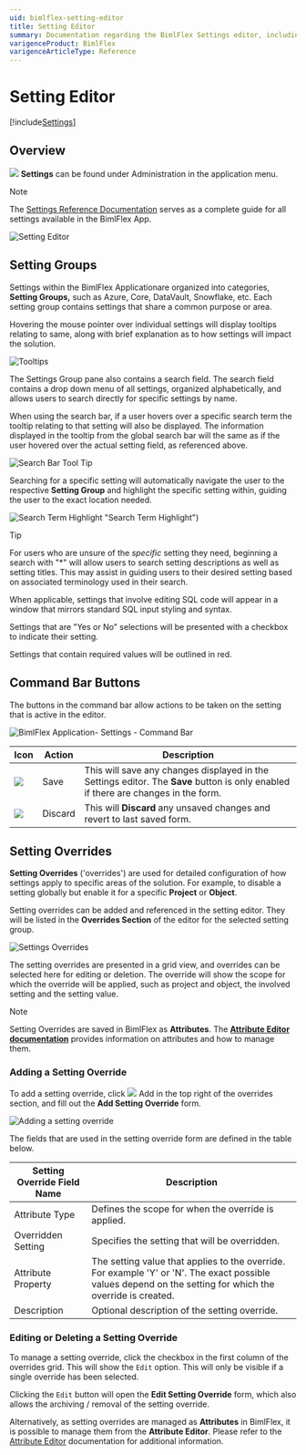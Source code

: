 ```yaml
---
uid: bimlflex-setting-editor
title: Setting Editor
summary: Documentation regarding the BimlFlex Settings editor, including editor fields, action buttons, field descriptions, setting options, and overrides.
varigenceProduct: BimlFlex
varigenceArticleType: Reference
---
```

# Setting Editor

[!include[Settings](../includes/_incl-header-setting.md)]

## Overview

<img class="icon-col m-5" src="../../static/svg/settings.svg" /> **Settings** can be found under Administration in the application menu.

> [!NOTE]
> The [Settings Reference Documentation](xref:bimlflex-reference-documentation-settings-index) serves as a complete guide for all settings available in the BimlFlex App.

![Setting Editor](../../static/img/settings-editor.png "Settings Editor")

## Setting Groups

Settings within the BimlFlex Applicationare organized into categories, **Setting Groups,** such as Azure, Core, DataVault, Snowflake, etc. Each setting group contains settings that share a common purpose or area.

Hovering the mouse pointer over individual settings will display tooltips relating to same, along with brief explanation as to how settings will impact the solution.

![Tooltips](../../static/img/settings-floating-tool-tip.png "Tooltips")

The Settings Group pane also contains a search field. The search field contains a drop down menu of all settings, organized alphabetically, and allows users to search directly for specific settings by name.

When using the search bar, if a user hovers over a specific search term the tooltip relating to that setting will also be displayed. The information displayed in the tooltip from the global search bar will the same as if the user hovered over the actual setting field, as referenced above.

![Search Bar Tool Tip](../../static/img/search-tool-tip.png "Search Bar Tool Tips")

Searching for a specific setting will automatically navigate the user to the respective **Setting Group** and highlight the specific setting within, guiding the user to the exact location needed.

![Search Term Highlight](../../static/img/search-highlight.gif) "Search Term Highlight")

> [!TIP]
> For users who are unsure of the *specific* setting they need, beginning a search with "*" will allow users to search setting descriptions as well as setting titles.
> This may assist in guiding users to their desired setting based on associated terminology used in their search.

When applicable, settings that involve editing SQL code will appear in a window that mirrors standard SQL input styling and syntax.

Settings that are "Yes or No" selections will be presented with a checkbox to indicate their setting.

Settings that contain required values will be outlined in red.

## Command Bar Buttons

The buttons in the command bar allow actions to be taken on the setting that is active in the editor.

![BimlFlex Application- Settings - Command Bar](../../static/img/bfx-settings-command-bar.png "BimlFlex Application- Settings - Command Bar")

| Icon                                       | Action  | Description                                                                                                  |
| ------------------------------------------ | ------- | ------------------------------------------------------------------------------------------------------------ |
| <div class="icon-col m-5"><img src="../../static/svg/save.svg" /></div>    | Save    | This will save any changes displayed in the Settings editor. The **Save** button is only enabled if there are changes in the form. |
| <div class="icon-col m-5"><img src="../../static/svg/discard.svg" /></div> | Discard | This will **Discard** any unsaved changes and revert to last saved form. |

## Setting Overrides

**Setting Overrides** ('overrides') are used for detailed configuration of how settings apply to specific areas of the solution. For example, to disable a setting globally but enable it for a specific **Project** or **Object**.

Setting overrides can be added and referenced in the setting editor. They will be listed in the **Overrides Section** of the editor for the selected setting group.

![Settings Overrides](../../static/img/bimlflex-settings-overrides.64566.png "Settings Overrides")

The setting overrides are presented in a grid view, and overrides can be selected here for editing or deletion. The override will show the scope for which the override will be applied, such as project and object, the involved setting and the setting value.

> [!NOTE]
> Setting Overrides are saved in BimlFlex as **Attributes**. The [**Attribute Editor documentation**](xref:bimlflex-attribute-editor) provides information on attributes and how to manage them.

### Adding a Setting Override

To add a setting override, click <img class="icon-col m-5" src="../../static/svg/add.svg" /> Add in the top right of the overrides section, and fill out the **Add Setting Override** form.

![Adding a setting override](../../static/img/bfx-setting-editor-overrides.png "Adding a setting override")

The fields that are used in the setting override form are defined in the table below.

| Setting Override Field Name | Description          |
| --------------------------- | --------------------------- |
| Attribute Type              | Defines the scope for when the override is applied.                                                                      |
| Overridden Setting          | Specifies the setting that will be overridden.                                                                           |
| Attribute Property          | The setting value that applies to the override. For example 'Y' or 'N'. The exact possible values depend on the setting for which the override is created.                   |
| Description                 | Optional description of the setting override.                                                                            |

### Editing or Deleting a Setting Override

To manage a setting override, click the checkbox in the first column of the overrides grid. This will show the `Edit` option. This will only be visible if a single override has been selected.

Clicking the `Edit` button will open the **Edit Setting Override** form, which also allows the archiving / removal of the setting override.

Alternatively, as setting overrides are managed as **Attributes** in BimlFlex, it is possible to manage them from the **Attribute Editor**. Please refer to the [Attribute Editor](xref:bimlflex-attribute-editor) documentation for additional information.
